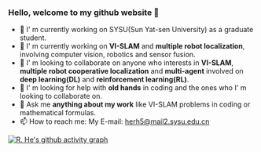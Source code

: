### Hello, welcome to my github website  👋

- 🔭 I' m currently working on SYSU(Sun Yat-sen University) as a graduate student.
- 🌱 I' m currently working on **VI-SLAM** and **multiple robot localization**, involving computer vision, robotics and sensor fusion.
- 👯 I' m looking to collaborate on anyone who interests in **VI-SLAM**, **multiple robot cooperative localization** and **multi-agent** involved on **deep learning(DL)** and **reinforcement learning(RL)**.
- 🤔 I' m looking for help with **old hands** in coding and the ones who I' m looking to collaborate on.
- 💬 Ask me **anything about my work** like VI-SLAM problems in coding or mathematical formulas.
- 📫 How to reach me: My E-mail: herh5@mail2.sysu.edu.cn

<!--### About my Github status
![GitHub stats](https://github-readme-stats.vercel.app/api?username=RonghaiHe&&theme=github_dark_dimmed&show_icons=true&include_all_commits=true)

<div align="left"> <img src="https://github-readme-stats.vercel.app/api/top-langs/?username=RonghaiHe&hide_border=true&layout=compact&langs_count=6&theme=github_dark_dimmed" /> </div>-->

[![R. He's github activity graph](https://github-readme-activity-graph.vercel.app/graph?username=RonghaiHe&theme=dracula)](https://github.com/ashutosh00710/github-readme-activity-graph)
